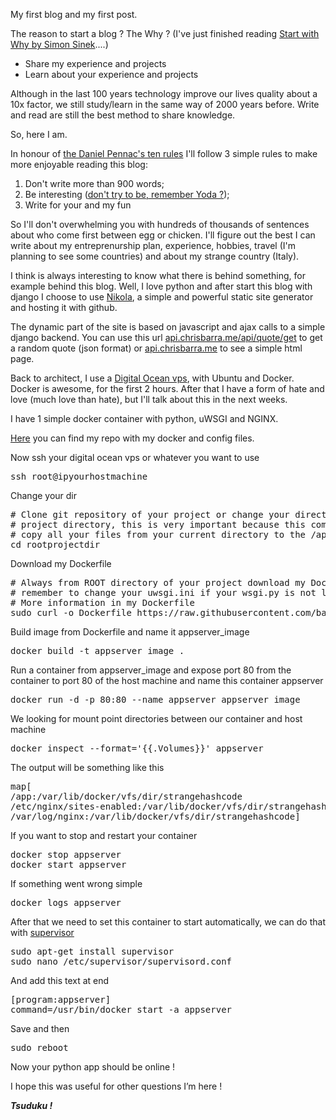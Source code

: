 <!--
.. title: Why, startup quote api and Docker
.. slug: why-startup-quote-api-and-docker
.. date: 2014/04/19 00:05:00
.. tags: startup, docker
.. link:
.. description: A little intro to my blog, docker and a good book to read
.. type: text
.. sub_title: Everything begins with why, also my blog
.. img_name: img_why.jpg
-->


My first blog and my first post.


The reason to start a blog ? The Why ? (I've just finished reading [Start with Why by Simon Sinek](http://amzn.to/1j6vlHN "Start with Why by Simon Sinek")....)

- Share my experience and projects
- Learn about your experience and projects

Although in the last 100 years technology improve our lives quality about a 10x factor, we still study/learn in the same way of 2000 years before.
Write and read are still the best method to share knowledge.

So, here I am.

<!-- TEASER_END -->
In honour of [the Daniel Pennac's ten rules](http://www.oup.it/files/Documenti/ReadOn/RightsoftheReaderbyPennac.pdf "The rights of the Reader") I'll follow 3 simple rules to make more enjoyable reading this blog:

1. Don't write more than 900 words;
2. Be interesting ([don't try to be, remember Yoda ?](https://www.youtube.com/watch?v=BQ4yd2W50No));
3. Write for your and my fun

So I'll don't overwhelming you with hundreds of thousands of sentences about who come first between egg or chicken.
I'll figure out the best I can write about my entreprenurship plan, experience, hobbies, travel (I'm planning to see some countries) and about my strange country (Italy).

I think is always interesting to know what there is behind something, for example behind this blog.
Well, I love python and after start this blog with django I choose to use [Nikola](http://getnikola.com/ "Nikola Static Site Generator"), a simple and powerful static site generator and hosting it with github.

The dynamic part of the site is based on javascript and ajax calls to a simple django backend.
You can use this url [api.chrisbarra.me/api/quote/get](http://api.chrisbarra.me/api/quote/get "api.chrisbarra.me json") to get a random quote (json format) or [api.chrisbarra.me](http://api.chrisbarra.me "api.chrisbarra.me html") to see a simple html page.

Back to architect, I use a [Digital Ocean vps](https://www.digitalocean.com/?refcode=16e2312f412e "Digital Ocean"), with Ubuntu and Docker.
Docker is awesome, for the first 2 hours. After that I have a form of hate and love (much love than hate), but I'll talk about this in the next weeks.

I have 1 simple docker container with python, uWSGI and NGINX.

[Here](https://github.com/barrachri/dockerfiles "barrachri Repo") you can find my repo with my docker and config files.

Now ssh your digital ocean vps or whatever you want to use
<pre>ssh root@ipyourhostmachine</pre>
Change your dir
<pre>
&#35; Clone git repository of your project or change your directory with your ROOT
&#35; project directory, this is very important because this command "ADD ./ /app"
&#35; copy all your files from your current directory to the /app container's dir
cd rootprojectdir
</pre>
Download my Dockerfile
<pre>
&#35; Always from ROOT directory of your project download my Dockerfile
&#35; remember to change your uwsgi.ini if your wsgi.py is not located in api/wsgi.py dir
&#35; More information in my Dockerfile
sudo curl -o Dockerfile https://raw.githubusercontent.com/barrachri/dockerfiles/master/dockerfile/Dockerfile_app
</pre>
Build image from Dockerfile and name it appserver_image
<pre>docker build -t appserver_image .</pre>
Run a container from appserver_image and expose port 80 from the container to port 80 of the host machine and name this container appserver
<pre>docker run -d -p 80:80 --name appserver appserver_image</pre>
We looking for mount point directories between our container and host machine
<pre>docker inspect --format='{{.Volumes}}' appserver</pre>
The output will be something like this
<pre>
map[
/app:/var/lib/docker/vfs/dir/strangehashcode
/etc/nginx/sites-enabled:/var/lib/docker/vfs/dir/strangehashcode
/var/log/nginx:/var/lib/docker/vfs/dir/strangehashcode]
</pre>
If you want to stop and restart your container
<pre>
docker stop appserver
docker start appserver
</pre>
If something went wrong simple
<pre>
docker logs appserver
</pre>
After that we need to set this container to start automatically, we can do that with [supervisor](http://supervisord.org/ "Supervisord")
<pre>
sudo apt-get install supervisor
sudo nano /etc/supervisor/supervisord.conf
</pre>
And add this text at end
<pre>
[program:appserver]
command=/usr/bin/docker start -a appserver
</pre>
Save and then
<pre>sudo reboot</pre>

Now your python app should be online !

I hope this was useful for other questions I’m here !

__*Tsuduku !*__

